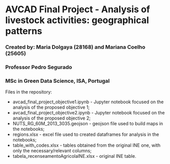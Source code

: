 # AVCAD Final Project - Analysis of livestock activities: geographical patterns
### Created by: Maria Dolgaya (28168) and Mariana Coelho (25605)
### Professor Pedro Segurado
### MSc in Green Data Science, ISA, Portugal

Files in the repository:
- avcad_final_project_objective1.ipynb - Jupyter notebook focused on the analysis of the proposed objective 1;
- avcad_final_project_objective2.ipynb - Jupyter notebook focused on the analysis of the proposed objective 2;
- NUTS_RG_60M_2013_3035.geojson - geojson file used to build maps in the notebooks;
- regions.xlsx - excel file used to created dataframes for analysis in the notebooks;
- table_with_codes.xlsx - tables obtained from the original INE one, with only the necessary/relevant columns;
- tabela_recenseamentoAgricolaINE.xlsx - original INE table.
